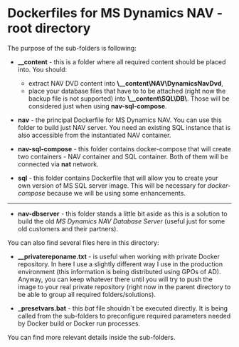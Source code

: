 # Dockerfiles for MS Dynamics NAV - root directory
The purpose of the sub-folders is following:

* **__content** - this is a folder where all required content should be placed into. You should: 
    * extract NAV DVD content into **\\__content\\NAV\\DynamicsNavDvd**,
    * place your database files that have to to be attached (right now the backup file is not supported) into **\\__content\\SQL\DB\\**. Those will be considered just when using **nav-sql-compose**.

* **nav** - the principal Dockerfile for MS Dynamics NAV. You can use this folder to build just NAV server. You need an existing SQL instance that is also accessible from the instantiated NAV container.

* **nav-sql-compose** - this folder contains docker-compose that will create two containers - NAV container and SQL container. Both of them will be connected via **nat** network.

* **sql** - this folder contains Dockerfile that will allow you to create your own version of MS SQL server image. This will be necessary for *docker-compose* because we will be using some enhancements.
---

* **nav-dbserver** - this folder stands a little bit aside as this is a solution to build the old *MS Dynamics NAV Database Server* (useful just for some old customers and their partners).


You can also find several files here in this directory:

* **__privatereponame.txt** - is useful when working with private Docker repository. 
In here I use a slightly different way I use in the production environment (this information is being distributed using GPOs of AD). 
Anyway, you can keep whatever there until you will try to push the image to your real private repository (right now in the parent directory to be able to group all required folders/solutions).

* **_presetvars.bat** - this *bat* file shouldn\`t be executed directly. 
It is being called from the sub-folders to preconfigure required parameters needed by Docker build or Docker run processes.

You can find more relevant details inside the sub-folders.
